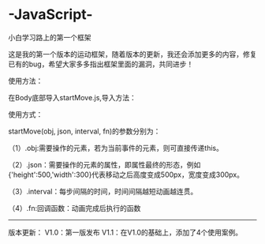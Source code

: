 # -JavaScript-
小白学习路上的第一个框架

这是我的第一个版本的运动框架，随着版本的更新，我还会添加更多的内容，修复已有的bug，希望大家多多指出框架里面的漏洞，共同进步！

使用方法：

在Body底部导入startMove.js,导入方法：

<script src="startMove.js" type="text/javascript" charset="utf-8"></script>

使用方式：

startMove(obj, json, interval, fn)的参数分别为：

（1）.obj:需要操作的元素，若为当前事件的元素，则可直接传递this。

（2）.json：需要操作的元素的属性，即属性最终的形态，例如{'height':500,'width':300}代表移动之后高度变成500px，宽度变成300px。

（3）.interval：每步间隔的时间，时间间隔越短动画越连贯。

（4）.fn:回调函数：动画完成后执行的函数

---------------------------------------------------------------------------
版本更新：
V1.0：第一版发布
V1.1：在V1.0的基础上，添加了4个使用案例。